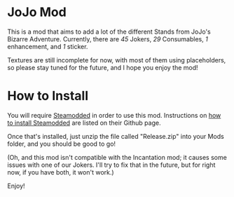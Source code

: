 # JoJo Mod

This is a mod that aims to add a lot of the different Stands from JoJo's Bizarre Adventure.
Currently, there are *45* Jokers, *29* Consumables, *1* enhancement, and *1* sticker.

Textures are still incomplete for now, with most of them using placeholders, so please stay tuned for the future, and I hope you enjoy the mod!

# How to Install

You will require [Steamodded](https://github.com/Steamodded/smods) in order to use this mod. Instructions on [how to install Steamodded](https://github.com/Steamodded/smods/wiki) are listed on their Github page.

Once that's installed, just unzip the file called "Release.zip" into your Mods folder, and you should be good to go!

(Oh, and this mod isn't compatible with the Incantation mod; it causes some issues with one of our Jokers. I'll try to fix that in the future, but for right now, if you have both, it won't work.)

Enjoy!
